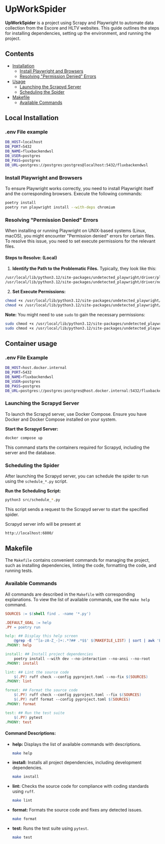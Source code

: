 
# UpWorkSpider

**UpWorkSpider** is a project using Scrapy and Playwright to automate data collection from the Escore and HLTV websites. This guide outlines the steps for installing dependencies, setting up the environment, and running the project.

## Contents

- [Installation](#installation)
  - [Install Playwright and Browsers](#install-playwright-and-browsers)
  - [Resolving "Permission Denied" Errors](#resolving-permission-denied-errors)
- [Usage](#usage)
  - [Launching the Scrapyd Server](#launching-the-scrapyd-server)
  - [Scheduling the Spider](#scheduling-the-spider)
- [Makefile](#makefile)
  - [Available Commands](#available-commands)
## Local Installation

### .env File example
``` bash
DB_HOST=localhost
DB_PORT=5432
DB_NAME=fluxbackendwsl
DB_USER=postgres
DB_PASS=postgres
DB_URL=postgres://postgres:postgres@localhost:5432/fluxbackendwsl
```

### Install Playwright and Browsers

To ensure Playwright works correctly, you need to install Playwright itself and the corresponding browsers. Execute the following commands:

```bash
poetry install
poetry run playwright install --with-deps chromium
```
### Resolving "Permission Denied" Errors

When installing or running Playwright on UNIX-based systems (Linux, macOS), you might encounter "Permission denied" errors for certain files. To resolve this issue, you need to set execute permissions for the relevant files.

#### Steps to Resolve: (Local)

1. **Identify the Path to the Problematic Files.** Typically, they look like this:
```bash
/usr/local/lib/python3.12/site-packages/undetected_playwright/driver/playwright.sh
/usr/local/lib/python3.12/site-packages/undetected_playwright/driver/node
```

2. **Set Execute Permissions:**
```bash
chmod +x /usr/local/lib/python3.12/site-packages/undetected_playwright/driver/playwright.sh
chmod +x /usr/local/lib/python3.12/site-packages/undetected_playwright/driver/node
``` 

   **Note:** You might need to use `sudo` to gain the necessary permissions:
```bash
sudo chmod +x /usr/local/lib/python3.12/site-packages/undetected_playwright/driver/playwright.sh
sudo chmod +x /usr/local/lib/python3.12/site-packages/undetected_playwright/driver/node
```

## Container usage

### .env File Example
```bash
DB_HOST=host.docker.internal
DB_PORT=5432
DB_NAME=fluxbackendwsl
DB_USER=postgres
DB_PASS=postgres
DB_URL=postgres://postgres:postgres@host.docker.internal:5432/fluxbackendwsl
```

### Launching the Scrapyd Server

To launch the Scrapyd server, use Docker Compose. Ensure you have Docker and Docker Compose installed on your system.

**Start the Scrapyd Server:**

```bash
docker compose up
```

This command starts the containers required for Scrapyd, including the server and the database.

### Scheduling the Spider

After launching the Scrapyd server, you can schedule the spider to run using the `schedule_*.py` script.

**Run the Scheduling Script:**

```bash
python3 src/schedule_*.py
```
This script sends a request to the Scrapyd server to start the specified spider.

Scrapyd server info will be present at
```bash
http://localhost:6800/
```

## Makefile

The `Makefile` contains convenient commands for managing the project, such as installing dependencies, linting the code, formatting the code, and running tests.

### Available Commands

All commands are described in the `Makefile` with corresponding explanations. To view the list of available commands, use the `make help` command.

```makefile
SOURCES := $(shell find . -name '*.py')

.DEFAULT_GOAL := help
.PY = poetry run

help: ## Display this help screen
	@grep -E '^[a-zA-Z_-]+:.*?## .*$$' $(MAKEFILE_LIST) | sort | awk 'BEGIN {FS = ":.*?## "}; {printf "\033[36m%-30s\033[0m %s\n", $$1, $$2}'
.PHONY: help

install: ## Install project dependencies
	poetry install --with dev --no-interaction --no-ansi --no-root
.PHONY: install

lint: ## Lint the source code
	$(.PY) ruff check --config pyproject.toml --no-fix $(SOURCES)
.PHONY: lint

format: ## Format the source code
	$(.PY) ruff check --config pyproject.toml --fix $(SOURCES)
	$(.PY) ruff format --config pyproject.toml $(SOURCES)
.PHONY: format

test: ## Run the test suite
	$(.PY) pytest
.PHONY: test
```

#### Command Descriptions:

- **help:** Displays the list of available commands with descriptions.

  ```bash
  make help
  ```

- **install:** Installs all project dependencies, including development dependencies.

  ```bash
  make install
  ```

- **lint:** Checks the source code for compliance with coding standards using `ruff`.

  ```bash
  make lint
  ```

- **format:** Formats the source code and fixes any detected issues.

  ```bash
  make format
  ```

- **test:** Runs the test suite using `pytest`.

  ```bash
  make test
  ```

